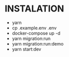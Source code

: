 # INSTALATION
- yarn
- cp .example.env .env
- docker-compose up -d
- yarn migration:run 
- yarn migration:run:demo
- yarn start:dev
